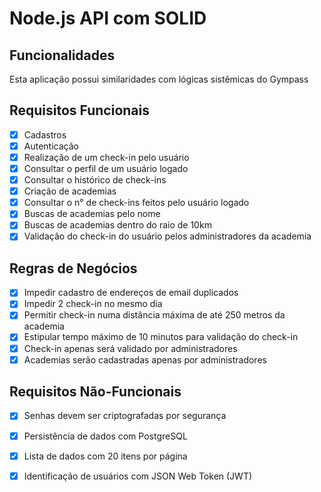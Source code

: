 # Node.js API com SOLID

## Funcionalidades

Esta aplicação possui similaridades com lógicas sistêmicas do Gympass

## Requisitos Funcionais

- [x] Cadastros
- [x] Autenticação
- [x] Realização de um check-in pelo usuário
- [x] Consultar o perfil de um usuário logado
- [x] Consultar o histórico de check-ins
- [x] Criação de academias
- [x] Consultar o n° de check-ins feitos pelo usuário logado
- [x] Buscas de academias pelo nome
- [x] Buscas de academias dentro do raio de 10km
- [x] Validação do check-in do usuário pelos administradores da academia

## Regras de Negócios

- [x] Impedir cadastro de endereços de email duplicados
- [x] Impedir 2 check-in no mesmo dia
- [x] Permitir check-in numa distância máxima de até 250 metros da academia
- [x] Estipular tempo máximo de 10 minutos para validação do check-in
- [x] Check-in apenas será validado por administradores
- [x] Academias serão cadastradas apenas por administradores

## Requisitos Não-Funcionais

- [x] Senhas devem ser criptografadas por segurança
- [x] Persistência de dados com PostgreSQL
- [x] Lista de dados com 20 itens por página

- [x] Identificação de usuários com JSON Web Token (JWT)

